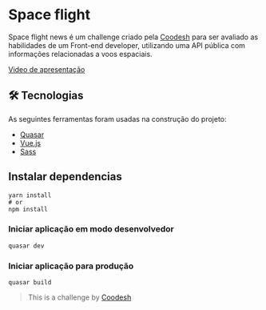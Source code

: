 # Space flight

Space flight news é um challenge criado pela [Coodesh](https://coodesh.com/) para ser avaliado as habilidades de um Front-end developer, utilizando uma API pública com informações relacionadas a voos espaciais.

[Video de apresentação](https://www.loom.com/embed/eb602561a56149dc82769434c0f1c49b)

## 🛠 Tecnologias

As seguintes ferramentas foram usadas na construção do projeto:

- [Quasar](https://quasar.dev/)
- [Vue.js](https://vuejs.org/)
- [Sass](https://sass-lang.com/)

## Instalar dependencias
```
yarn install
# or
npm install
```

### Iniciar aplicação em modo desenvolvedor
```
quasar dev
```


### Iniciar aplicação para produção
```
quasar build
```

> This is a challenge by [Coodesh](https://coodesh.com/)
